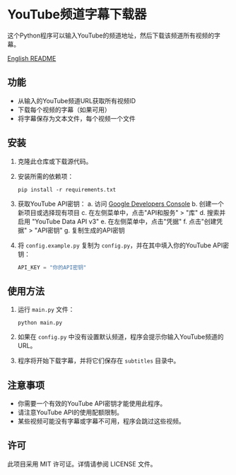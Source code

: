# YouTube频道字幕下载器

这个Python程序可以输入YouTube的频道地址，然后下载该频道所有视频的字幕。

[English README](README.md)

## 功能

- 从输入的YouTube频道URL获取所有视频ID
- 下载每个视频的字幕（如果可用）
- 将字幕保存为文本文件，每个视频一个文件

## 安装

1. 克隆此仓库或下载源代码。
2. 安装所需的依赖项：

   ```
   pip install -r requirements.txt
   ```

3. 获取YouTube API密钥：
   a. 访问 [Google Developers Console](https://console.developers.google.com/)
   b. 创建一个新项目或选择现有项目
   c. 在左侧菜单中，点击"API和服务" > "库"
   d. 搜索并启用 "YouTube Data API v3"
   e. 在左侧菜单中，点击"凭据"
   f. 点击"创建凭据" > "API密钥"
   g. 复制生成的API密钥

4. 将 `config.example.py` 复制为 `config.py`，并在其中填入你的YouTube API密钥：
   ```python
   API_KEY = "你的API密钥"
   ```

## 使用方法

1. 运行 `main.py` 文件：

   ```
   python main.py
   ```

2. 如果在 `config.py` 中没有设置默认频道，程序会提示你输入YouTube频道的URL。
3. 程序将开始下载字幕，并将它们保存在 `subtitles` 目录中。

## 注意事项

- 你需要一个有效的YouTube API密钥才能使用此程序。
- 请注意YouTube API的使用配额限制。
- 某些视频可能没有字幕或字幕不可用，程序会跳过这些视频。

## 许可

此项目采用 MIT 许可证。详情请参阅 LICENSE 文件。